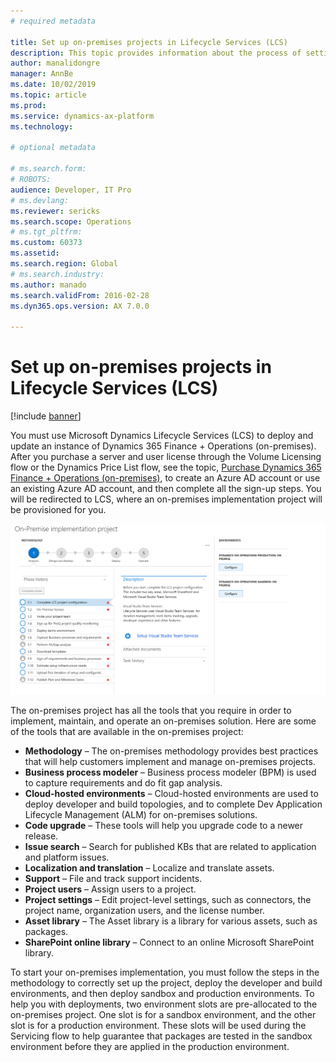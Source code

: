 ```yaml
---
# required metadata

title: Set up on-premises projects in Lifecycle Services (LCS)
description: This topic provides information about the process of setting up an on-premises project in Microsoft Dynamics Lifecycle Services (LCS). 
author: manalidongre
manager: AnnBe
ms.date: 10/02/2019
ms.topic: article
ms.prod: 
ms.service: dynamics-ax-platform
ms.technology: 

# optional metadata

# ms.search.form: 
# ROBOTS: 
audience: Developer, IT Pro
# ms.devlang: 
ms.reviewer: sericks
ms.search.scope: Operations
# ms.tgt_pltfrm: 
ms.custom: 60373
ms.assetid: 
ms.search.region: Global
# ms.search.industry: 
ms.author: manado
ms.search.validFrom: 2016-02-28
ms.dyn365.ops.version: AX 7.0.0

---
```

# Set up on-premises projects in Lifecycle Services (LCS)

[!include [banner](../includes/banner.md)]

You must use Microsoft Dynamics Lifecycle Services (LCS) to deploy and update an instance of Dynamics 365 Finance + Operations (on-premises). After you purchase a server and user license through the Volume Licensing flow or the Dynamics Price List flow, see the topic, [Purchase Dynamics 365 Finance + Operations (on-premises)](../../fin-ops/get-started/purchase-on-premises.md), to create an Azure AD account or use an existing Azure AD account, and then complete all the sign-up steps. You will be redirected to LCS, where an on-premises implementation project will be provisioned for you.

 [![On-premises implementation project](./media/lbd-proejcts-01.png)](./media/lbd-proejcts-01.png)

The on-premises project has all the tools that you require in order to implement, maintain, and operate an on-premises solution. Here are some of the tools that are available in the on-premises project:

- **Methodology** – The on-premises methodology provides best practices that will help customers implement and manage on-premises projects.
- **Business process modeler** – Business process modeler (BPM) is used to capture requirements and do fit gap analysis.
- **Cloud-hosted environments** – Cloud-hosted environments are used to deploy developer and build topologies, and to complete Dev Application Lifecycle Management (ALM) for on-premises solutions.
- **Code upgrade** – These tools will help you upgrade code to a newer release.
- **Issue search** – Search for published KBs that are related to application and platform issues.
- **Localization and translation** – Localize and translate assets.
- **Support** – File and track support incidents.
- **Project users** – Assign users to a project.
- **Project settings** – Edit project-level settings, such as connectors, the project name, organization users, and the license number.
- **Asset library** – The Asset library is a library for various assets, such as packages.
- **SharePoint online library** – Connect to an online Microsoft SharePoint library.

To start your on-premises implementation, you must follow the steps in the methodology to correctly set up the project, deploy the developer and build environments, and then deploy sandbox and production environments. To help you with deployments, two environment slots are pre-allocated to the on-premises project. One slot is for a sandbox environment, and the other slot is for a production environment. These slots will be used during the Servicing flow to help guarantee that packages are tested in the sandbox environment before they are applied in the production environment.
